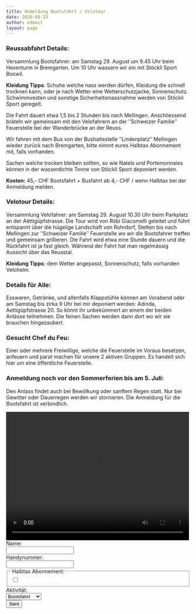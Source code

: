 ```yaml
---
title: Anmeldung Bootsfahrt / Velotour
date: 2020-08-23
author: edewit
layout: page
---
```


### Reussabfahrt Details:
Versammlung Bootsfahrer: am Samstag 29. August um 9.45 Uhr beim Hexenturm in Bremgarten.
Um 10 Uhr wassern wir ein mit Stöckli Sport Boswil.

**Kleidung Tipps**: Schuhe welche nass werden dürfen, Kleidung die schnell trocknen kann, oder je
nach Wetter eine Wetterschutzjacke, Sonnenschutz. Schwimmvesten und sonstige
Sicherheitsmassnahme werden von Stöckli Sport geregelt.

Die Fahrt dauert etwa 1,5 bis 2 Stunden bis nach Mellingen.
Anschliessend bräteln wir gemeinsam mit den Velofahrern an der ʺSchweizer Familieʺ Feuerstelle
bei der Wanderbrücke an der Reuss.

Wir fahren mit dem Bus von der Bushaltestelle ʺLindenplatzʺ Mellingen wieder zurück nach
Bremgarten, bitte nimmt eures Halbtax Abonnement mit, falls vorhanden.

Sachen welche trocken bleiben sollten, so wie Natels und Portemonnaies können in der
wasserdichte Tonne von Stöckli Sport deponiert werden.

**Kosten:** 45,- CHF Bootsfahrt + Busfahrt ab 4,- CHF / wenn Halbtax bei der Anmeldung melden.

### Velotour Details:
Versammlung Velofahrer: am Samstag 29. August 10.30 Uhr beim Parkplatz an der
Aëttigüpfstrasse. Die Tour wird von Röbi Giacomelli geleitet und führt entspannt über die hügelige
Landschaft von Rohrdorf, Stetten bis nach Mellingen zur ʺSchweizer Familieʺ Feuerstelle wo wir
die Bootsfahrer treffen und gemeinsam grillieren. Die Fahrt wird etwa eine Stunde dauern und die
Rückfahrt ist ja fast gleich. Während der Fahrt hat man regelmässig Aussicht über das Reusstal.

**Kleidung Tipps:** dem Wetter angepasst, Sonnenschutz, falls vorhanden Velohelm.

### Details für Alle:
Esswaren, Getränke, und allenfalls Klappstühle können am Vorabend oder am Samstag bis zirka 9
Uhr bei mir deponiert werden: Adinda, Aettigüpfstrasse 20. So könnt ihr unbekümmert an einem
der beiden Anlässe teilnehmen. Die feinen Sachen werden dann dort wo wir sie brauchen
hingezaubert.

### Gesucht Chef du Feu:
Einer oder mehrere Freiwillige, welche die Feuerstelle im Voraus besetzen, anfeuern und parat
machen für unsere 2 aktiven Gruppen. Es handelt sich hier um eine öffentliche Feuerstelle.

### Anmeldung noch vor den Sommerferien bis am 5. Juli:
Den Anlass findet auch bei Bewölkung oder sanftem Regen statt. Nur bei Gewitter oder
Dauerregen werden wir stornieren. Die Anmeldung für die Bootsfahrt ist verbindlich.

<video width="500px" height="350px" autobuffer="autobuffer" autoplay="autoplay" loop="loop" controls="controls">
  <source src='assets/reuss-anim.mpg' type='video/mp4; codecs="avc1.42E01E, mp4a.40.2"'>
</video>

<form action="https://formspree.io/xzbjvqdy" method="POST">
  <div>
    <label>
      Name:
    </label>
    <div>
      <input type="text" name="name">
    </div>
  </div>
  <div>
    <label>
      Handynummer:
    </label>
    <div>
      <input type="text" name="handynummer">
    </div>
  </div>
  <div>
    <fieldset>
      <legend>
        Halbtax Abonnement:
      </legend>
      <div>
        <input type="checkbox" name="halbtax" value="ja">
      </div>
    </fieldset>
  </div>
   <div>
    <label>
    	Aktivität:
    </label>
    <div>
    <select name="aktivitaet">
      <option>Bootsfahrt</option>
      <option>Velotour</option>
      <option>Chef du Feu</option>
    </select>
    </div>
  </div>
  <div>
		<div>
  		<input type="submit" value="Sent">
    </div>
	</div>
</form>
